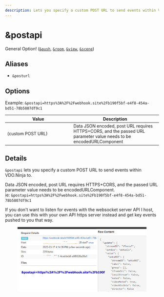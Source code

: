 ```yaml
---
description: Lets you specify a custom POST URL to send events within VDO.Ninja to
---
```


# \&postapi

General Option! ([`&push`](../../source-settings/push.md), [`&room`](../../general-settings/room.md), [`&view`](../view-parameters/view.md), [`&scene`](../view-parameters/scene.md))

## Aliases

* `&posturl`

## Options

Example: `&postapi=https%3A%2F%2Fwebhook.site%2Fb190f5bf-e4f8-454a-bd51-78b5807df9c1`

<table><thead><tr><th width="203">Value</th><th>Description</th></tr></thead><tbody><tr><td>(custom POST URL)</td><td>Data JSON encoded, post URL requires HTTPS+CORS, and the passed URL parameter value needs to be encodedURLComponent</td></tr></tbody></table>

## Details

`&postapi` lets you specify a custom POST URL to send events within VDO.Ninja to.

Data JSON encoded, post URL requires HTTPS+CORS, and the passed URL parameter value needs to be encodedURLComponent.\
ie: `&postapi=https%3A%2F%2Fwebhook.site%2Fb190f5bf-e4f8-454a-bd51-78b5807df9c1`

If you don't want to listen for events with the websocket server API I host, you can use this with your own API https server instead and get key events pushed to you that way.

<div align="left">

<figure><img src="../../.gitbook/assets/image (2) (1) (4).png" alt=""><figcaption></figcaption></figure>

</div>
